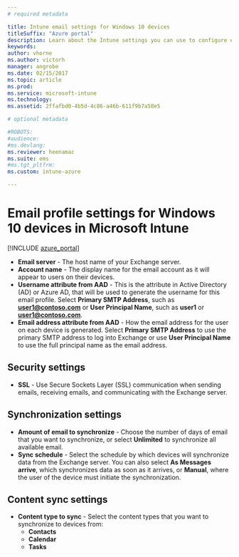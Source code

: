 ```yaml
---
# required metadata

title: Intune email settings for Windows 10 devices
titleSuffix: "Azure portal"
description: Learn about the Intune settings you can use to configure email connections on Windows 10 devices."
keywords:
author: vhorne
ms.author: victorh
manager: angrobe
ms.date: 02/15/2017
ms.topic: article
ms.prod:
ms.service: microsoft-intune
ms.technology:
ms.assetid: 2ffafbd0-4b5d-4c86-a46b-611f9b7a58e5

# optional metadata

#ROBOTS:
#audience:
#ms.devlang:
ms.reviewer: heenamac
ms.suite: ems
#ms.tgt_pltfrm:
ms.custom: intune-azure

---
```


# Email profile settings for Windows 10 devices in Microsoft Intune

[!INCLUDE [azure_portal](./includes/azure_portal.md)]

- **Email server** - The host name of your Exchange server.
- **Account name** - The display name for the email account as it will appear to users on their devices.
- **Username attribute from AAD** - This is the attribute in Active Directory (AD) or Azure AD, that will be used to generate the username for this email profile. Select **Primary SMTP Address**, such as **user1@contoso.com** or **User Principal Name**, such as **user1** or **user1@contoso.com**.
- **Email address attribute from AAD** - How the email address for the user on each device is generated. Select **Primary SMTP Address** to use the primary SMTP address to log into Exchange or use **User Principal Name** to use the full principal name as the email address.


## Security settings

- **SSL** - Use Secure Sockets Layer (SSL) communication when sending emails, receiving emails, and communicating with the Exchange server.



## Synchronization settings

- **Amount of email to synchronize** - Choose the number of days of email that you want to synchronize, or select **Unlimited** to synchronize all available email.
- **Sync schedule** - Select the schedule by which devices will synchronize data from the Exchange server. You can also select **As Messages arrive**, which synchronizes data as soon as it arrives, or **Manual**, where the user of the device must initiate the synchronization.

## Content sync settings

- **Content type to sync** - Select the content types that you want to synchronize to devices from:
    - **Contacts**
    - **Calendar**
    - **Tasks**
